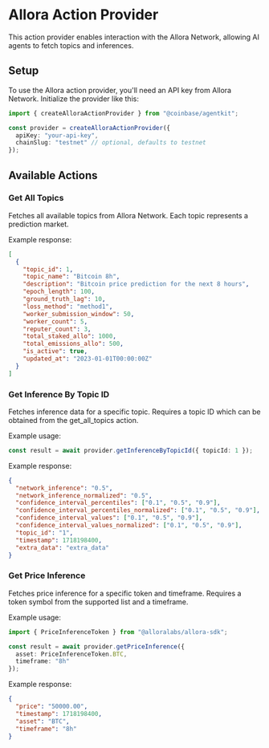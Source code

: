 # Allora Action Provider

This action provider enables interaction with the Allora Network, allowing AI agents to fetch topics and inferences.

## Setup

To use the Allora action provider, you'll need an API key from Allora Network. Initialize the provider like this:

```typescript
import { createAlloraActionProvider } from "@coinbase/agentkit";

const provider = createAlloraActionProvider({
  apiKey: "your-api-key",
  chainSlug: "testnet" // optional, defaults to testnet
});
```

## Available Actions

### Get All Topics

Fetches all available topics from Allora Network. Each topic represents a prediction market.

Example response:
```json
[
  {
    "topic_id": 1,
    "topic_name": "Bitcoin 8h",
    "description": "Bitcoin price prediction for the next 8 hours",
    "epoch_length": 100,
    "ground_truth_lag": 10,
    "loss_method": "method1",
    "worker_submission_window": 50,
    "worker_count": 5,
    "reputer_count": 3,
    "total_staked_allo": 1000,
    "total_emissions_allo": 500,
    "is_active": true,
    "updated_at": "2023-01-01T00:00:00Z"
  }
]
```

### Get Inference By Topic ID

Fetches inference data for a specific topic. Requires a topic ID which can be obtained from the get_all_topics action.

Example usage:
```typescript
const result = await provider.getInferenceByTopicId({ topicId: 1 });
```

Example response:
```json
{
  "network_inference": "0.5",
  "network_inference_normalized": "0.5",
  "confidence_interval_percentiles": ["0.1", "0.5", "0.9"],
  "confidence_interval_percentiles_normalized": ["0.1", "0.5", "0.9"],
  "confidence_interval_values": ["0.1", "0.5", "0.9"],
  "confidence_interval_values_normalized": ["0.1", "0.5", "0.9"],
  "topic_id": "1",
  "timestamp": 1718198400,
  "extra_data": "extra_data"
}
```

### Get Price Inference

Fetches price inference for a specific token and timeframe. Requires a token symbol from the supported list and a timeframe.

Example usage:
```typescript
import { PriceInferenceToken } from "@alloralabs/allora-sdk";

const result = await provider.getPriceInference({
  asset: PriceInferenceToken.BTC,
  timeframe: "8h"
});
```

Example response:
```json
{
  "price": "50000.00",
  "timestamp": 1718198400,
  "asset": "BTC",
  "timeframe": "8h"
}
``` 